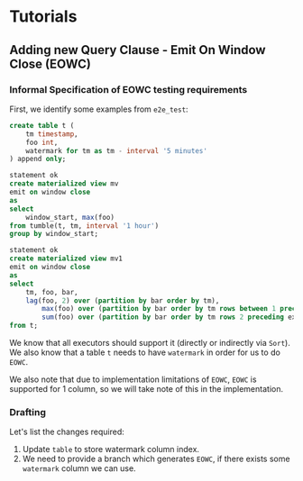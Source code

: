 # Tutorials

## Adding new Query Clause - Emit On Window Close (EOWC)

### Informal Specification of EOWC testing requirements

First, we identify some examples from `e2e_test`:

```sql
create table t (
    tm timestamp,
    foo int,
    watermark for tm as tm - interval '5 minutes'
) append only;

statement ok
create materialized view mv
emit on window close
as
select
    window_start, max(foo)
from tumble(t, tm, interval '1 hour')
group by window_start;

statement ok
create materialized view mv1
emit on window close
as
select
    tm, foo, bar,
    lag(foo, 2) over (partition by bar order by tm),
        max(foo) over (partition by bar order by tm rows between 1 preceding and 1 following),
        sum(foo) over (partition by bar order by tm rows 2 preceding exclude current row)
from t;
```

We know that all executors should support it (directly or indirectly via `Sort`).
We also know that a table `t` needs to have `watermark` in order for us to do 
`EOWC`.

We also note that due to implementation limitations of `EOWC`, `EOWC` is supported for 1 column,
so we will take note of this in the implementation.

### Drafting

Let's list the changes required:
1. Update `table` to store watermark column index.
2. We need to provide a branch which generates `EOWC`, if there exists some `watermark` column we can use.